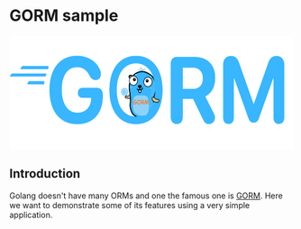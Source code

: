 <h1> GORM sample </h1>

<p align="center">
    <img src="./.github/assets/banner.svg" height="200">
</p>

## Introduction

Golang doesn't have many ORMs and one the famous one is [GORM](https://gorm.io/).
Here we want to demonstrate some of its features using a very simple application.
